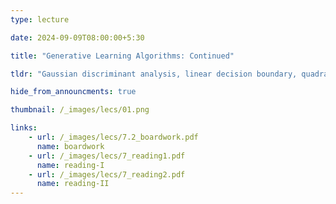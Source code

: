 ```yaml
---
type: lecture

date: 2024-09-09T08:00:00+5:30

title: "Generative Learning Algorithms: Continued"

tldr: "Gaussian discriminant analysis, linear decision boundary, quadratic decision boundary, Naive Bayes Classifier, Smoothing"

hide_from_announcments: true

thumbnail: /_images/lecs/01.png

links: 
    - url: /_images/lecs/7.2_boardwork.pdf
      name: boardwork
    - url: /_images/lecs/7_reading1.pdf
      name: reading-I
    - url: /_images/lecs/7_reading2.pdf
      name: reading-II
---
```

